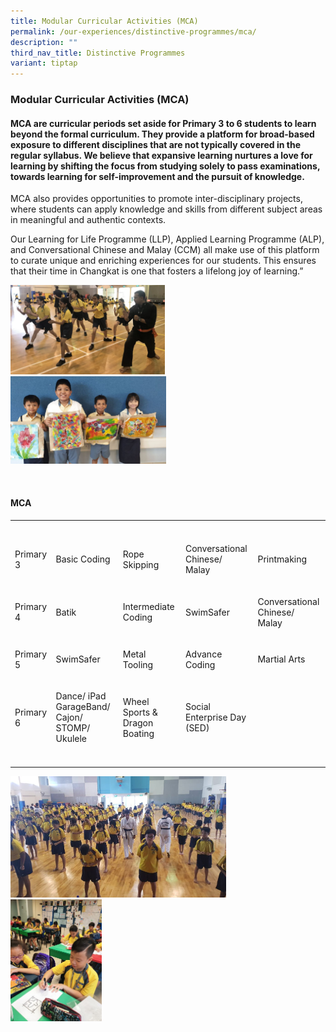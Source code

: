 ```yaml
---
title: Modular Curricular Activities (MCA)
permalink: /our-experiences/distinctive-programmes/mca/
description: ""
third_nav_title: Distinctive Programmes
variant: tiptap
---
```

<h3><strong>Modular Curricular Activities (MCA)</strong></h3>
<h4>MCA are curricular periods set aside for Primary 3 to 6 students to learn beyond the formal curriculum. They provide a platform for broad-based exposure to different disciplines that are not typically covered in the regular syllabus. We believe that expansive learning nurtures a love for learning by shifting the focus from studying solely to pass examinations, towards learning for self-improvement and the pursuit of knowledge.</h4>
<p>MCA also provides opportunities to promote inter-disciplinary projects,
where students can apply knowledge and skills from different subject areas
in meaningful and authentic contexts.</p>
<p>Our Learning for Life Programme (LLP), Applied Learning Programme (ALP),
and Conversational Chinese and Malay (CCM) all make use of this platform
to curate unique and enriching experiences for our students. This ensures
that their time in Changkat is one that fosters a lifelong joy of learning.”</p>
<div class="isomer-image-wrapper">
<img style="width:49%" height="auto" width="100%" src="/images/OurExperiences/Distinctive%20Programmes/MCA/mca1.jpg">
</div>
<div class="isomer-image-wrapper">
<img style="width:49.5%" height="auto" width="100%" src="/images/OurExperiences/Distinctive%20Programmes/MCA/mca2.jpg">
</div>
<p>
<br>
</p>
<h4><strong>MCA</strong></h4>
<table style="minWidth: 125px">
<colgroup>
<col>
<col>
<col>
<col>
<col>
</colgroup>
<tbody>
<tr>
<th rowspan="1" colspan="1">
<p></p>
</th>
<th rowspan="1" colspan="1">
<p></p>
</th>
<th rowspan="1" colspan="1">
<p></p>
</th>
<th rowspan="1" colspan="1">
<p></p>
</th>
<th rowspan="1" colspan="1">
<p></p>
</th>
</tr>
<tr>
<td rowspan="1" colspan="1">
<p>Primary 3</p>
</td>
<td rowspan="1" colspan="1">
<p>Basic Coding</p>
</td>
<td rowspan="1" colspan="1">
<p>Rope Skipping</p>
</td>
<td rowspan="1" colspan="1">
<p>Conversational Chinese/ Malay</p>
</td>
<td rowspan="1" colspan="1">
<p>Printmaking</p>
</td>
</tr>
<tr>
<td rowspan="1" colspan="1">
<p>Primary 4</p>
</td>
<td rowspan="1" colspan="1">
<p>Batik</p>
</td>
<td rowspan="1" colspan="1">
<p>Intermediate Coding</p>
</td>
<td rowspan="1" colspan="1">
<p>SwimSafer</p>
</td>
<td rowspan="1" colspan="1">
<p>Conversational Chinese/ Malay</p>
</td>
</tr>
<tr>
<td rowspan="1" colspan="1">
<p>Primary 5</p>
</td>
<td rowspan="1" colspan="1">
<p>SwimSafer</p>
</td>
<td rowspan="1" colspan="1">
<p>Metal Tooling</p>
</td>
<td rowspan="1" colspan="1">
<p>Advance Coding</p>
</td>
<td rowspan="1" colspan="1">
<p>Martial Arts</p>
</td>
</tr>
<tr>
<td rowspan="1" colspan="1">
<p>Primary 6</p>
</td>
<td rowspan="1" colspan="1">
<p>Dance/ iPad GarageBand/ Cajon/ STOMP/ Ukulele</p>
</td>
<td rowspan="1" colspan="1">
<p>Wheel Sports &amp; Dragon Boating</p>
</td>
<td rowspan="1" colspan="1">
<p>Social Enterprise Day (SED)</p>
</td>
<td rowspan="1" colspan="1">
<p></p>
</td>
</tr>
<tr>
<td rowspan="1" colspan="1">
<p></p>
</td>
<td rowspan="1" colspan="1">
<p></p>
</td>
<td rowspan="1" colspan="1">
<p></p>
</td>
<td rowspan="1" colspan="1">
<p></p>
</td>
<td rowspan="1" colspan="1">
<p></p>
</td>
</tr>
</tbody>
</table>
<div class="isomer-image-wrapper">
<img style="width:68.5%" height="auto" width="100%" src="/images/OurExperiences/Distinctive%20Programmes/MCA/mca3.jpg">
</div>
<div class="isomer-image-wrapper">
<img style="width:29%" height="auto" width="100%" src="/images/OurExperiences/Distinctive%20Programmes/MCA/mca4.jpg">
</div>
<p>
<br>
</p>